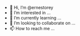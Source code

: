- 👋 Hi, I’m @ernestorey
- 👀 I’m interested in ...
- 🌱 I’m currently learning ...
- 💞️ I’m looking to collaborate on ...
- 📫 How to reach me ...

<!---
ernestorey/ernestorey is a ✨ special ✨ repository because its `README.md` (this file) appears on your GitHub profile.
You can click the Preview link to take a look at your changes.
--->
